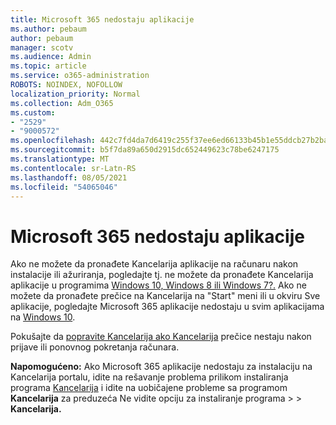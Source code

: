 ```yaml
---
title: Microsoft 365 nedostaju aplikacije
ms.author: pebaum
author: pebaum
manager: scotv
ms.audience: Admin
ms.topic: article
ms.service: o365-administration
ROBOTS: NOINDEX, NOFOLLOW
localization_priority: Normal
ms.collection: Adm_O365
ms.custom:
- "2529"
- "9000572"
ms.openlocfilehash: 442c7fd4da7d6419c255f37ee6ed66133b45b1e55ddcb27b2ba9b5697572ebd9
ms.sourcegitcommit: b5f7da89a650d2915dc652449623c78be6247175
ms.translationtype: MT
ms.contentlocale: sr-Latn-RS
ms.lasthandoff: 08/05/2021
ms.locfileid: "54065046"
---
```

# <a name="microsoft-365-apps-missing"></a>Microsoft 365 nedostaju aplikacije

Ako ne možete da pronađete Kancelarija aplikacije na računaru nakon instalacije ili ažuriranja, pogledajte tj. ne možete da pronađete Kancelarija aplikacije u programima [Windows 10, Windows 8 ili Windows 7?.](https://support.office.com/article/Can-t-find-Office-applications-in-Windows-10-Windows-8-or-Windows-7-907ce545-6ae8-459b-8d9d-de6764a635d6) Ako ne možete da pronađete prečice na Kancelarija na "Start" meni ili u okviru Sve aplikacije, pogledajte Microsoft 365 aplikacije nedostaju u svim aplikacijama na [Windows 10](https://support.office.com/article/office-apps-are-missing-from-all-apps-on-windows-10-5bc123f6-655d-4736-ad61-b0b9d1cde5bc). 

Pokušajte da [popravite Kancelarija ako Kancelarija](https://support.office.com/article/repair-an-office-application-7821d4b6-7c1d-4205-aa0e-a6b40c5bb88b) prečice nestaju nakon prijave ili ponovnog pokretanja računara. 

**Napomogućeno:** Ako Microsoft 365 aplikacije nedostaju za instalaciju na Kancelarija portalu, idite na rešavanje problema prilikom instaliranja programa [Kancelarija](https://support.office.com/article/troubleshoot-installing-office-35ff2def-e0b2-4dac-9784-4cf212c1f6c2) i idite na uobičajene probleme sa programom **Kancelarija** za preduzeća Ne vidite opciju za instaliranje programa  >    >  **Kancelarija.** 